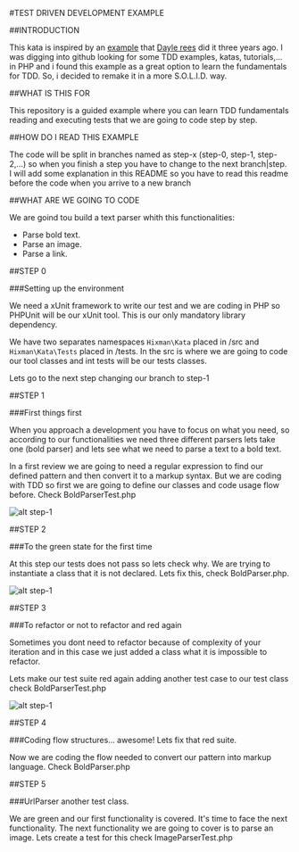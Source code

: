 #TEST DRIVEN DEVELOPMENT EXAMPLE


##INTRODUCTION

This kata is inspired by an [example](https://github.com/daylerees/test-driven-development-example) that [Dayle rees](https://twitter.com/daylerees) did it three years ago. I was digging into github looking for some TDD examples, katas, tutorials,... in PHP and i found this example as a great option to learn the fundamentals for TDD. So, i decided to remake it in a more S.O.L.I.D. way.

##WHAT IS THIS FOR

This repository is a guided example where you can learn TDD fundamentals reading and executing tests that we are going to code step by step. 

##HOW DO I READ THIS EXAMPLE

The code will be split in branches named as step-x (step-0, step-1, step-2,...) so when you finish a step you have to change to the next branch|step. I will add some explanation in this README so you have to read this readme before the code when you arrive to a new branch

##WHAT ARE WE GOING TO CODE

We are goind tou build a text parser whith this functionalities:

- Parse bold text.
- Parse an image.
- Parse a link.

##STEP 0

###Setting up the environment

We need a xUnit framework to write our test and we are coding in PHP so PHPUnit will be our xUnit tool. This is our only mandatory library dependency.

We have two separates namespaces `Hixman\Kata` placed in /src and `Hixman\Kata\Tests` placed in /tests. In the src is where we are going to code our tool classes and int tests will be our tests classes.

Lets go to the next step changing our branch to step-1

##STEP 1

###First things first

When you approach a development you have to focus on what you need, so according to our functionalities we need three different parsers lets take one (bold parser) and lets see what we need to parse a text to a bold text.

In a first review we are going to need a regular expression to find our defined pattern and then convert it to a markup syntax. But we are coding with TDD so first we are going to define our classes and code usage flow before. Check BoldParserTest.php

![alt step-1](https://cloud.githubusercontent.com/assets/1638531/21962799/a6ca62bc-db2e-11e6-8729-deb92c33fc58.png)


##STEP 2

###To the green state for the first time

At this step our tests does not pass so lets check why. We are trying to instantiate a class that it is not declared. Lets fix this, check BoldParser.php.

![alt step-1](https://cloud.githubusercontent.com/assets/1638531/21962936/7a62e198-db30-11e6-8f92-49f561108a9e.png)

##STEP 3

###To refactor or not to refactor and red again

Sometimes you dont need to refactor because of complexity of your iteration and in this case we just added a class what it is impossible to refactor.

Lets make our test suite red again adding another test case to our test class check BoldParserTest.php

![alt step-1](https://cloud.githubusercontent.com/assets/1638531/21963052/5228f3e0-db33-11e6-8a79-f658e871f88b.png)


##STEP 4

###Coding flow structures... awesome! Lets fix that red suite.

Now we are coding the flow needed to convert our pattern into markup language. Check BoldParser.php

##STEP 5

###UrlParser another test class.

We are green and our first functionality is covered. It's time to face the next functionality.
The next functionality we are going to cover is to parse an image. Lets create a test for this check ImageParserTest.php
